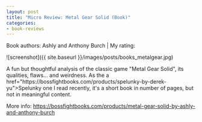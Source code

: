 ```yaml
---
layout: post
title: "Micro Review: Metal Gear Solid (Book)"
categories:
- book-reviews
---
```


<p>Book authors: Ashly and Anthony Burch | My rating:&nbsp;&nbsp;<i class="fa fa-star"></i><i class="fa fa-star"></i><i class="fa fa-star"></i><i class="fa fa-star"></i><i class="fa fa-star-o"></i>
</p>
<!-- fa-star fa-star-o  fa-star-half-empty -->


![screenshot]({{ site.baseurl }}/images/posts/books_metalgear.jpg)


<p>A fun but thoughtful analysis of the classic game "Metal Gear Solid", its qualities, flaws... and weirdness. As the a href="https://bossfightbooks.com/products/spelunky-by-derek-yu">Spelunky</a> one I read recently, it's a short book in number of pages, but not in meaningful content.</p>

<p>More info: <a href="https://bossfightbooks.com/products/metal-gear-solid-by-ashly-and-anthony-burch">https://bossfightbooks.com/products/metal-gear-solid-by-ashly-and-anthony-burch</a><p>




